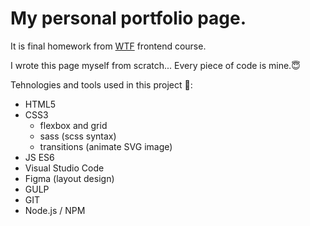 # My personal portfolio page.

It is final homework from [WTF](https://cotenfrontend.pl) frontend course.

I wrote this page myself from scratch... Every piece of code is mine.😇 

Tehnologies and tools used in this project 🚀:
- HTML5
- CSS3 
    - flexbox and grid 
    - sass (scss syntax)
    - transitions (animate SVG image)
- JS ES6
- Visual Studio Code
- Figma (layout design)
- GULP
- GIT
- Node.js / NPM








